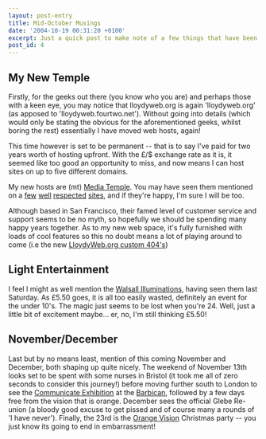 ```yaml
---
layout: post-entry
title: Mid-October Musings
date: '2004-10-19 00:31:20 +0100'
excerpt: Just a quick post to make note of a few things that have been happening over the last week or three.
post_id: 4
---
```

## My New Temple
Firstly, for the geeks out there (you know who you are) and perhaps those with a keen eye, you may notice that lloydyweb.org is again 'lloydyweb.org' (as apposed to 'lloydyweb.fourtwo.net'). Without going into details (which would only be stating the obvious for the aforementioned geeks, whilst boring the rest) essentially I have moved web hosts, again!

This time however is set to be permanent -- that is to say I've paid for two years worth of hosting upfront. With the £/$ exchange rate as it is, it seemed like too good an opportunity to miss, and now means I can host sites on up to five different domains.

My new hosts are (mt) [Media Temple][1]. You may have seen them mentioned on a [few][2] [well][3] [respected][4] [sites][5], and if they're happy, I'm sure I will be too.

Although based in San Francisco, their famed level of customer service and support seems to be no myth, so hopefully we should be spending many happy years together. As to my new web space, it's fully furnished with loads of cool features so this no doubt means a lot of playing around to come (i.e the new [LloydyWeb.org custom 404's][6])

## Light Entertainment
I feel I might as well mention the [Walsall Illuminations][7], having seen them last Saturday. As £5.50 goes, it is all too easily wasted, definitely an event for the under 10's. The magic just seems to be lost when you're 24. Well, just a little bit of excitement maybe... er, no, I'm still thinking £5.50!

## November/December
Last but by no means least, mention of this coming November and December, both shaping up quite nicely. The weekend of November 13th looks set to be spent with some nurses in Bristol (it took me all of zero seconds to consider this journey!) before moving further south to London to see the [Communicate Exhibition][8] at the [Barbican][9], followed by a few days free from the vision that is orange. December sees the official Glebe Re-union (a bloody good excuse to get pissed and of course many a rounds of 'I have never'). Finally, the 23rd is the [Orange Vision][10] Christmas party -- you just know its going to end in embarrassment!

[1]: http://www.mediatemple.net/
[2]: http://www.stopdesign.com/about/hosting/
[3]: http://www.designiskinky.net/
[4]: http://www.k10k.net
[5]: http://www.preloaded.com/
[6]: /404/
[7]: http://www.walsall-lights.com/
[8]: http://www.barbican.org.uk/gallery/Communicate.htm
[9]: http://www.barbican.org.uk/
[10]: http://www.orangevision.co.uk/